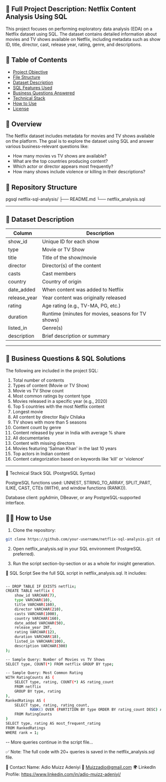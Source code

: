 ## 📘 Full Project Description: Netflix Content Analysis Using SQL


This project focuses on performing exploratory data analysis (EDA) on a Netflix dataset using SQL. The dataset contains detailed information about movies and TV shows available on Netflix, including metadata such as show ID, title, director, cast, release year, rating, genre, and descriptions.

## 🧾 Table of Contents

- [Project Objective](#project-objective)
- [File Structure](#file-structure) 
- [Dataset Description](#dataset-description)
- [SQL Features Used](#sql-features-used)
- [Business Questions Answered](#business-questions-answered)
- [Technical Stack](#Technical-Stack)
- [How to Use](#how-to-use)
- [License](#license)

## 🧠 Overview

The Netflix dataset includes metadata for movies and TV shows available on the platform. The goal is to explore the dataset using SQL and answer various business-relevant questions like:

- How many movies vs TV shows are available?
- What are the top countries producing content?
- Which actor or director appears most frequently?
- How many shows include violence or killing in their descriptions?

## 📁 Repository Structure 
pgsql
netflix-sql-analysis/
├── README.md
└── netflix_analysis.sql

---

## 📂 Dataset Description

| Column         | Description                                 |
|----------------|---------------------------------------------|
| show_id        | Unique ID for each show                     |
| type           | Movie or TV Show                            |
| title          | Title of the show/movie                     |
| director       | Director(s) of the content                  |
| casts          | Cast members                                |
| country        | Country of origin                           |
| date_added     | When content was added to Netflix           |
| release_year   | Year content was originally released        |
| rating         | Age rating (e.g., TV-MA, PG, etc.)          |
| duration       | Runtime (minutes for movies, seasons for TV shows) |
| listed_in      | Genre(s)                                    |
| description    | Brief description or summary                |

---

## 💼 Business Questions & SQL Solutions

The following are included in the project SQL:

1. Total number of contents
2. Types of content (Movie or TV Show)
3. Movie vs TV Show count
4. Most common ratings by content type
5. Movies released in a specific year (e.g., 2020)
6. Top 5 countries with the most Netflix content
7. Longest movie
8. All content by director Rajiv Chilaka
9. TV shows with more than 5 seasons
10. Content count by genre
11. Content released by year in India with average % share
12. All documentaries
13. Content with missing directors
14. Movies featuring 'Salman Khan' in the last 10 years
15. Top actors in Indian content
16. Content categorization based on keywords like 'kill' or 'violence'

---

🔧 Technical Stack
SQL (PostgreSQL Syntax)

PostgreSQL functions used: UNNEST, STRING_TO_ARRAY, SPLIT_PART, ILIKE, CAST, CTEs (WITH), and window functions (RANK()).

Database client: pgAdmin, DBeaver, or any PostgreSQL-supported interface.

## 🧑‍💻 How to Use

1. Clone the repository:

```bash
git clone https://github.com/your-username/netflix-sql-analysis.git cd netflix-sql-analysis.
```
2. Open netflix_analysis.sql in your SQL environment (PostgreSQL preferred).

3. Run the script section-by-section or as a whole for insight generation.


💾 SQL Script
See the full SQL script in netflix_analysis.sql. It includes:
```bash

-- DROP TABLE IF EXISTS netflix;
CREATE TABLE netflix (
    show_id VARCHAR(7),
    type VARCHAR(10),
    title VARCHAR(160),
    director VARCHAR(210),
    casts VARCHAR(1000),
    country VARCHAR(160),
    date_added VARCHAR(50),
    release_year INT,
    rating VARCHAR(12),
    duration VARCHAR(18),
    listed_in VARCHAR(100),
    description VARCHAR(300)
);

-- Sample Query: Number of Movies vs TV Shows
SELECT type, COUNT(*) FROM netflix GROUP BY type;

-- Sample Query: Most Common Rating
WITH RatingCounts AS (
    SELECT type, rating, COUNT(*) AS rating_count
    FROM netflix
    GROUP BY type, rating
),
RankedRatings AS (
    SELECT type, rating, rating_count,
           RANK() OVER (PARTITION BY type ORDER BY rating_count DESC) AS rank
    FROM RatingCounts
)
SELECT type, rating AS most_frequent_rating
FROM RankedRatings
WHERE rank = 1;
````
-- More queries continue in the script file...

✅ Note: The full code with 20+ queries is saved in the netflix_analysis.sql file.

👤 Contact
Name: Adio Muizz Adeniyi
📧 Muizzadio@gmail.com
🌍 LinkedIn Profile: https://www.linkedin.com/in/adio-muizz-adeniyi/



